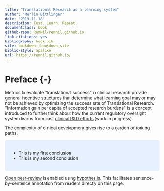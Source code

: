 ```yaml
---
title: "Translational Research as a learning system"
author: "Merlin Bittlinger"
date: "2019-11-18"
description: Test. Learn. Repeat.
documentclass: book
github-repo: RemNil/remnil.github.io
link-citations: yes
bibliography: book.bib
site: bookdown::bookdown_site
biblio-style: apalike
url: https://remnil.github.io/
---
```




# Preface {-}

Metrics to evaluate "translational success" in clinical research provide general incentive structures that determine what learning goal may or may not be achieved by optimizing the success rate of Translational Research. "Information gain per capita of accepted research burdens" is a concept introduced to further think about how the current regulatory oversight system learns from past [clinical R&D efforts](https://www.ema.europa.eu/en/human-regulatory/research-development) (work in progress).

The complexity of clinical development gives rise to a garden of forking paths.



<style>
div.blue { background-color:#e6f0ff; border-radius: 5px; padding: 20px;}
</style>
<div class = "blue">

- This is my first conclusion
- This is my second conclusion

</div>

[Open peer-review](http://www.openreviewtoolkit.org/) is enabled using [hypothes.is](https://web.hypothes.is/). This facilitates sentence-by-sentence annotation from readers directly on this page.


